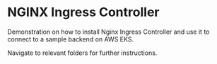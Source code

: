 # NGINX Ingress Controller

Demonstration on how to install Nginx Ingress Controller and use it to connect to a sample backend on AWS EKS.

Navigate to relevant folders for further instructions.
